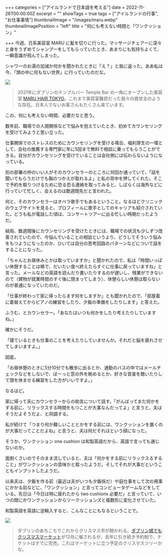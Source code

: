+++
categories = ["アイルランドで日本語を考える"]
date = 2022-11-26T00:00:00Z
excerpt = ""
showTags = true
tags = ["アイルランドの行事", "お仕事事情"]
thumbnailImage = "/images/maru.webp"
thumbnailImagePosition = "left"
title = "何にも考えない時間と「ワンクッション」"

+++
今週、日系美容室 MARU に髪を切りに行った。マッサージチェアーに深々と身をうずめてシャンプーをしてもらっていたとき、あまりにも気持ちよくて、一瞬意識が飛んでしまった。

<!--more-->

シャワーのお湯の加減か何かを聞かれたときに「え？」と我に返った。ああ私は今、「頭の中に何もない世界」に行っていたのだな。

![](/images/maru.webp)

> 2021年にダブリンのテンプルバー Temple Bar の一角にオープンした美容室 [MARU HAIR TOKYO](https://www.maru.ie/)。これまで美容室難民だった我々の救世主のような存在。日本人でないお客さんもたくさん来ています。

この、何にも考えない時間、必要だなと思う。

数年前、職場での人間関係などで悩みを抱えていたとき、初めてカウンセリングを受けてみようと思い立った。

仕事関係でのストレスのためにカウンセリングを受ける場合、福利厚生の一環として、会社の推薦する専門家に年に5回まで無料で相談に乗ってもらうことができる。自分がカウンセリングを受けていることは会社側には伝わらないようになっている。

別の部署の仲のいい人がそのカウンセラーのところに何回か通っていて、「話を聞いてもらうだけでも胸のつかえが取れるよ」と私の背中を押してくれた。そこで予約を取りつけるために恐る恐る連絡を取ってみると、しばらくは海外などに行っていて忙しく、会えるのは数週間先だと言われた。

何と、そのカウンセラーはオペラ歌手でもあるということ。なるほどクリニックのウェブサイトを見ると、プロフィールに歌手としてのキャリアも紹介されていた。どうも私が電話した頃は、コンサートツアーに出る忙しい時期だったようだ。

結局、数週間後にカウンセリングを受けたときには、職場での状況も少しずつ改善されていたので、今悩んでいることの相談というより、どうしてそういう悩みをもつようになったのか、ひいては自分の思考回路のパターンなどについて話をすることになった。

「ちゃんとお昼休みとかは取っていますか」と聞かれたので、私は「時間いっぱい休憩することは稀で、だいたい食べ終えたらすぐに仕事に戻っていますね」と言った。メールなどの英語を読んだり書いたりするのが遅いし、残業ができないので（建物が就業時間のすぐ後に閉まってしまう）、休憩らしい休憩は取らないのが普通になっていたのだ。

「仕事が終わって家に帰ったらまず何をしますか」とも聞かれたので、「部屋着に着替えてからピアノの練習をしたり、夕飯の準備をしたりします」と答えた。

ふうむ、とカウンセラー。「あなたはいつも何かをしたり考えたりしていますね。」

確かにそうだ。

「寝ているときも仕事のことを考えたりしていませんか。それだと脳を疲れさせてしまいますよ。」

図星。

「お昼休憩のときに5分10分でも散歩に出るとか、通勤のバスの中ではメールチェックなどをしないで、ぼーっと窓の外を眺めるとか、好きな音楽を聴いたりして頭を休ませる練習をした方がいいですよ。」

なるほど。

家に帰って夫にカウンセラーからの助言について話す。「がんばってまた何かをする前に、リラックスする時間をもつことが大事なんだってよ」と言うと、夫はそうだよそうだよ、と同調する。

私が続けて「つまり何か難しいこととかをする前には、ワンクッションを置くのが大事だってことだよね」と言うと、夫は何だそれはという顔になった。

そうか、ワンクッション one cushion は和製英語だから、英語で言っても通じないのか。

面倒くさいのでそのまま流していると、夫は「何かをする前にリラックスるすること」がワンクッションの意味かと取ったようだ。そしてそれが大事だということもインプットしたようだ。

以来夫は、夕飯を作る前（最近は夫がいつも夕飯係だ）や庭仕事をして次の用事にかかる前などに、「ワンクッション」と言ってコンピュータゲームなどをしている。先日は「今日は特に疲れたから two cushions 必要だ」と言っていて、いつの間にかワンクッションからツークッションズと複数形に変化させていた。

和製英語を英語に逆輸入すると、こんなことにもなるということで。

![](/images/dublin-castle-tree-2022.webp)

> ダブリンのあちこちでこれからクリスマス市が開かれる。[ダブリン城でもクリスマスマーケット](https://www.riastra.com/2021/12/%E4%BB%8A%E3%82%82%E7%8B%AC%E3%82%8A%E8%BA%AB%E8%8B%B1%E8%AA%9E%E3%81%AE%E4%BB%A3%E5%90%8D%E8%A9%9E%E3%81%A7%E3%81%99%E3%81%90%E3%82%8F%E3%81%8B%E3%82%8B/)が12月に催されるが、去年に引き続き予約制で、チケットはすでに完売。これはマーケットに立つ予定のクリスマスツリーかな。